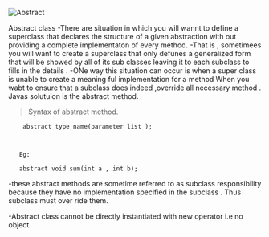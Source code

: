 
![Abstract](https://slideplayer.com/slide/5076963/16/images/2/Abstract+Classes+Java+allows+abstract+classes.jpg)

Abstract class 
-There are situation in which you will wannt to define a superclass that declares the structure of a given abstraction with out providing a complete implementaton of every method.
-That is , sometimees you will want to create a superclass that only defunes a generalized form that will be showed by all of its sub classes leaving it to each subclass to fills in the details .
-ONe way this situation can occur is when a super class is unable to create a meaning ful implementation for a method 
When you wabt to ensure that a subclass does indeed ,override all necessary method . Javas solutuion is the abstract method.

>Syntax of abstract method.


        abstract type name(parameter list );
        


       Eg:

       abstract void sum(int a , int b);



-these abstract methods are sometime referred to as subclass responsibility because they have no implementation specified in the subclass . Thus subclass must over ride them.

-Abstract class cannot be directly instantiated with new operator i.e no object
